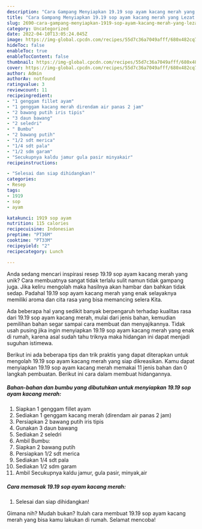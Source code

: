 ```yaml
---
description: "Cara Gampang Menyiapkan 19.19 sop ayam kacang merah yang Lezat Sekali"
title: "Cara Gampang Menyiapkan 19.19 sop ayam kacang merah yang Lezat Sekali"
slug: 2690-cara-gampang-menyiapkan-1919-sop-ayam-kacang-merah-yang-lezat-sekali
category: Uncategorized
date: 2022-04-10T13:05:24.045Z
image: https://img-global.cpcdn.com/recipes/55d7c36a7049afff/680x482cq70/1919-sop-ayam-kacang-merah-foto-resep-utama.jpg
hideToc: false
enableToc: true
enableTocContent: false
thumbnail: https://img-global.cpcdn.com/recipes/55d7c36a7049afff/680x482cq70/1919-sop-ayam-kacang-merah-foto-resep-utama.jpg
cover: https://img-global.cpcdn.com/recipes/55d7c36a7049afff/680x482cq70/1919-sop-ayam-kacang-merah-foto-resep-utama.jpg
author: Admin
authorAv: notfound
ratingvalue: 3
reviewcount: 11
recipeingredient:
- "1 genggam fillet ayam"
- "1 genggam kacang merah direndam air panas 2 jam"
- "2 bawang putih iris tipis"
- "3 daun bawang"
- "2 seledri"
- " Bumbu"
- "2 bawang putih"
- "1/2 sdt merica"
- "1/4 sdt pala"
- "1/2 sdm garam"
- "Secukupnya kaldu jamur gula pasir minyakair"
recipeinstructions:

- "Selesai dan siap dihidangkan!"
categories:
- Resep
tags:
- 1919
- sop
- ayam

katakunci: 1919 sop ayam 
nutrition: 115 calories
recipecuisine: Indonesian
preptime: "PT36M"
cooktime: "PT33M"
recipeyield: "2"
recipecategory: Lunch

---
```





Anda sedang mencari inspirasi resep 19.19 sop ayam kacang merah yang unik? Cara membuatnya sangat tidak terlalu sulit namun tidak gampang juga. Jika keliru mengolah maka hasilnya akan hambar dan bahkan tidak sedap. Padahal 19.19 sop ayam kacang merah yang enak selayaknya memiliki aroma dan cita rasa yang bisa memancing selera Kita.







Ada beberapa hal yang sedikit banyak berpengaruh terhadap kualitas rasa dari 19.19 sop ayam kacang merah, mulai dari jenis bahan, kemudian pemilihan bahan segar sampai cara membuat dan menyajikannya. Tidak usah pusing jika ingin menyiapkan 19.19 sop ayam kacang merah yang enak di rumah, karena asal sudah tahu triknya maka hidangan ini dapat menjadi suguhan istimewa.






Berikut ini ada beberapa tips dan trik praktis yang dapat diterapkan untuk mengolah 19.19 sop ayam kacang merah yang siap dikreasikan. Kamu dapat menyiapkan 19.19 sop ayam kacang merah memakai 11 jenis bahan dan 0 langkah pembuatan. Berikut ini cara dalam membuat hidangannya.

<!--inarticleads1-->

##### Bahan-bahan dan bumbu yang dibutuhkan untuk menyiapkan 19.19 sop ayam kacang merah:

1. Siapkan 1 genggam fillet ayam
1. Sediakan 1 genggam kacang merah (direndam air panas 2 jam)
1. Persiapkan 2 bawang putih iris tipis
1. Gunakan 3 daun bawang
1. Sediakan 2 seledri
1. Ambil  Bumbu:
1. Siapkan 2 bawang putih
1. Persiapkan 1/2 sdt merica
1. Sediakan 1/4 sdt pala
1. Sediakan 1/2 sdm garam
1. Ambil Secukupnya kaldu jamur, gula pasir, minyak,air




<!--inarticleads2-->

##### Cara memasak 19.19 sop ayam kacang merah:


1. Selesai dan siap dihidangkan!



Gimana nih? Mudah bukan? Itulah cara membuat 19.19 sop ayam kacang merah yang bisa kamu lakukan di rumah. Selamat mencoba!

